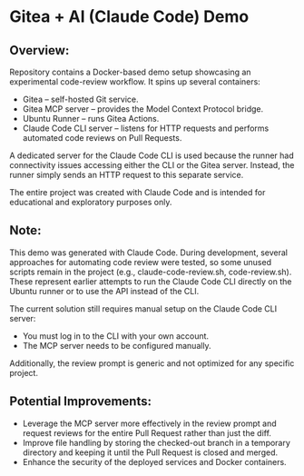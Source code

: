 # Gitea + AI (Claude Code) Demo
## Overview: 
Repository contains a Docker-based demo setup showcasing an experimental code-review workflow.
It spins up several containers:
- Gitea – self-hosted Git service.
- Gitea MCP server – provides the Model Context Protocol bridge.
- Ubuntu Runner – runs Gitea Actions.
- Claude Code CLI server – listens for HTTP requests and performs automated code reviews on Pull Requests.

A dedicated server for the Claude Code CLI is used because the runner had connectivity issues accessing either the CLI or the Gitea server.
Instead, the runner simply sends an HTTP request to this separate service.

The entire project was created with Claude Code and is intended for educational and exploratory purposes only.

## Note:
This demo was generated with Claude Code. During development, several approaches for automating code review were tested, so some unused scripts remain in the project (e.g., claude-code-review.sh, code-review.sh). These represent earlier attempts to run the Claude Code CLI directly on the Ubuntu runner or to use the API instead of the CLI.

The current solution still requires manual setup on the Claude Code CLI server:
- You must log in to the CLI with your own account.
- The MCP server needs to be configured manually.

Additionally, the review prompt is generic and not optimized for any specific project.

## Potential Improvements:
- Leverage the MCP server more effectively in the review prompt and request reviews for the entire Pull Request rather than just the diff.
- Improve file handling by storing the checked-out branch in a temporary directory and keeping it until the Pull Request is closed and merged.
- Enhance the security of the deployed services and Docker containers.